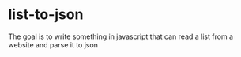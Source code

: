 # list-to-json
 The goal is to write something in javascript that can read a list from a website and parse it to json
